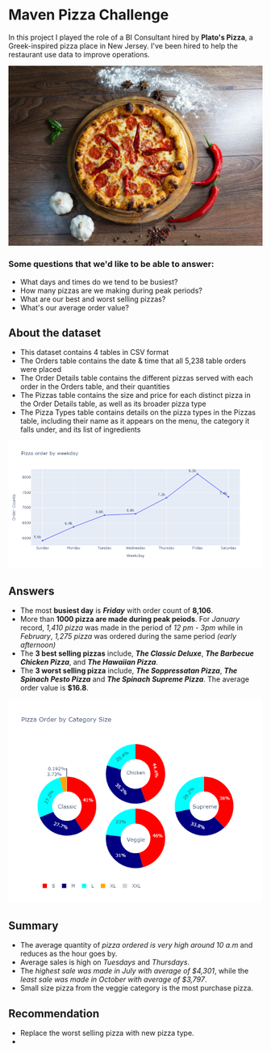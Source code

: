 # Maven Pizza Challenge
In this project I played the role of a BI Consultant hired by **Plato's Pizza**, a Greek-inspired pizza place in New Jersey. I've been hired  to help the restaurant use data to improve operations.

<center><img src="/pictures/pizza.jpg"/></center>

### Some questions that we'd like to be able to answer:
* What days and times do we tend to be busiest?
* How many pizzas are we making during peak periods?
* What are our best and worst selling pizzas?
* What's our average order value?

## About the dataset
* This dataset contains 4 tables in CSV format
* The Orders table contains the date & time that all 5,238 table orders were placed
* The Order Details table contains the different pizzas served with each order in the Orders table, and their quantities
* The Pizzas table contains the size and price for each distinct pizza in the Order Details table, as well as its broader pizza type
* The Pizza Types table contains details on the pizza types in the Pizzas table, including their name as it appears on the menu, the category it falls under, and its list of ingredients

<center><img src="/pictures/weekday_order.png"/></center>

## Answers
* The most **busiest day** is _**Friday**_ with order count of **8,106**. 
* More than **1000 pizza are made during peak peiods**. For _January_ record, _1,410 pizza_ was made in the period of _12 pm - 3pm_ while in _February_, _1,275 pizza_ was ordered during the same period _(early afternoon)_
* The **3 best selling pizzas** include, _**The Classic Deluxe**_, _**The Barbecue Chicken Pizza**_, and _**The Hawaiian Pizza**_.
* The **3 worst selling pizza** include, _**The Soppressatan Pizza**_, _**The Spinach Pesto Pizza**_ and _**The Spinach Supreme Pizza**_.
The average order value is **$16.8**.

<center><img src="/pictures/cat_size_sale.png"/></center>

## Summary
* The average quantity of _pizza ordered is very high around 10 a.m_ and reduces as the hour goes by.
* Average sales is high on _Tuesdays_ and _Thursdays_.
* The _highest sale was made in July with average of $4,301_, while the _least sale was made in October with average of $3,797_.
* Small size pizza from the veggie category is the most purchase pizza.

## Recommendation
* Replace the worst selling pizza with new pizza type.
* 
